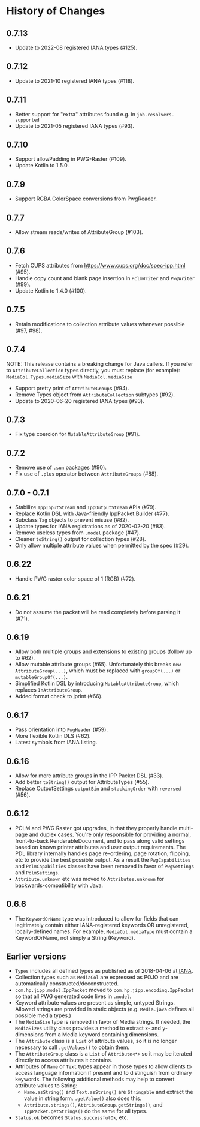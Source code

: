 # History of Changes

## 0.7.13

* Update to 2022-08 registered IANA types (#125).

## 0.7.12

* Update to 2021-10 registered IANA types (#118).

## 0.7.11

* Better support for "extra" attributes found e.g. in `job-resolvers-supported`
* Update to 2021-05 registered IANA types (#93).

## 0.7.10

* Support allowPadding in PWG-Raster (#109).
* Update Kotlin to 1.5.0.

## 0.7.9

* Support RGBA ColorSpace conversions from PwgReader.

## 0.7.7

* Allow stream reads/writes of AttributeGroup (#103).

## 0.7.6

* Fetch CUPS attributes from https://www.cups.org/doc/spec-ipp.html (#95).
* Handle copy count and blank page insertion in `PclmWriter` and `PwgWriter` (#99).
* Update Kotlin to 1.4.0 (#100).

## 0.7.5

* Retain modifications to collection attribute values whenever possible (#97, #98).

## 0.7.4

NOTE: This release contains a breaking change for Java callers. If you refer to `AttributeCollection` types directly, you must replace (for example): `MediaCol.Types.mediaSize` with `MediaCol.mediaSize`

* Support pretty print of `AttributeGroup`s (#94).
* Remove Types object from `AttributeCollection` subtypes (#92).
* Update to 2020-06-20 registered IANA types (#93).

## 0.7.3

* Fix type coercion for `MutableAttributeGroup` (#91).

## 0.7.2

* Remove use of `.sun` packages (#90).
* Fix use of `.plus` operator between `AttributeGroup`s (#88).

## 0.7.0 - 0.7.1

* Stabilize `IppInputStream` and `IppOutputStream` APIs (#79).
* Replace Kotlin DSL with Java-friendly IppPacket.Builder (#77).
* Subclass `Tag` objects to prevent misuse (#82).
* Update types for IANA registrations as of 2020-02-20 (#83).
* Remove useless types from `.model` package (#47).
* Cleaner `toString()` output for collection types (#28).
* Only allow multiple attribute values when permitted by the spec (#29).

## 0.6.22

* Handle PWG raster color space of 1 (RGB) (#72).

## 0.6.21

* Do not assume the packet will be read completely before parsing it (#71).

## 0.6.19

* Allow both multiple groups and extensions to existing groups (follow up to #62).
* Allow mutable attribute groups (#65). Unfortunately this breaks `new AttributeGroup(...)`, which must be replaced with `groupOf(...)` or `mutableGroupOf(...)`.
* Simplified Kotlin DSL by introducing `MutableAttributeGroup`, which replaces `InAttributeGroup`.
* Added format check to jprint (#66).

## 0.6.17

* Pass orientation into `PwgHeader` (#59).
* More flexible Kotlin DLS (#62).
* Latest symbols from IANA listing.

## 0.6.16

* Allow for more attribute groups in the IPP Packet DSL (#33).
* Add better `toString()` output for AttributeTypes (#55).
* Replace OutputSettings `outputBin` and `stackingOrder` with `reversed` (#56).

## 0.6.12

* PCLM and PWG Raster got upgrades, in that they properly handle multi-page and duplex cases. You're only responsible for providing a normal, front-to-back RenderableDocument, and to pass along valid settings based on known printer attributes and user output requirements. The PDL library internally handles page re-ordering, page rotation, flipping, etc to provide the best possible output. As a result the `PwgCapabilities` and `PclmCapabilties` classes have been removed in favor of `PwgSettings` and `PclmSettings`.
* `Attribute.unknown` etc was moved to `Attributes.unknown` for backwards-compatibility with Java.

## 0.6.6

* The `KeywordOrName` type was introduced to allow for fields that can legitimately contain either IANA-registered
  keywords OR unregistered, locally-defined names. For example, `MediaCol.mediaType` must contain a KeywordOrName,
  not simply a String (Keyword).

## Earlier versions

* `Types` includes all defined types as published as of 2018-04-06 at
  [IANA](https://www.iana.org/assignments/ipp-registrations/ipp-registrations.xml).
* Collection types such as `MediaCol` are expressed as POJO and are automatically constructed/deconstructed.
* `com.hp.jipp.model.IppPacket` moved to `com.hp.jipp.encoding.IppPacket` so that all PWG generated code lives in `.model`.
* Keyword attribute values are present as simple, untyped Strings. Allowed strings are provided in static objects
  (e.g. `Media.java` defines all possible media types.)
* The `MediaSize` type is removed in favor of Media strings. If needed, the `MediaSizes` utility class provides a method
  to extract x- and y-dimensions from a Media keyword containing dimensions.
* The `Attribute` class is a `List` of attribute values, so it is no longer necessary to call `.getValues()`
  to obtain them.
* The `AttributeGroup` class is a `List` of `Attribute<*>` so it may be iterated directly to access attributes it
  contains.
* Attributes of `Name` or `Text` types appear in those types to allow clients to access language information if
  present and to distinguish from ordinary keywords. The following additional methods may help to convert attribute
  values to String:
  * `Name.asString()` and `Text.asString()` are `Stringable` and extract the value in string form. `.getValue()` also does this.
  * `Attribute.strings()`, `AttributeGroup.getStrings()`, and `IppPacket.getStrings()` do the same for all types.
* `Status.ok` becomes `Status.successfulOk`, etc.
